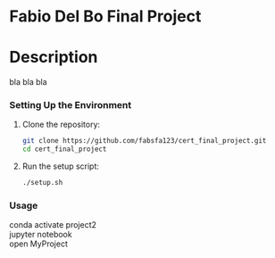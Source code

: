 # Fabio Del Bo Final Project

# Description 
bla bla bla 

### Setting Up the Environment
1. Clone the repository:
   ```bash
   git clone https://github.com/fabsfa123/cert_final_project.git
   cd cert_final_project

2. Run the setup script:
    ```bash
    ./setup.sh


### Usage
conda activate project2   
jupyter notebook   
open MyProject   